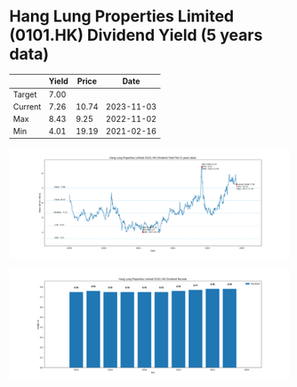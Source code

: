 # Hang Lung Properties Limited (0101.HK) Dividend Yield (5 years data)

|     | Yield   | Price | Date       |
|-----|---------|-------|------------|
| Target | 7.00 |  |  |
| Current | 7.26 | 10.74  | 2023-11-03 |
| Max | 8.43 | 9.25  | 2022-11-02 |
| Min | 4.01 | 19.19  | 2021-02-16 |

![Plot of Dividend Yield for Hang Lung Properties Limited (0101.HK)](0101_div_5.png)

![Plot of Annual Dividend Per Unit for Hang Lung Properties Limited (0101.HK)](0101_yearly_dpu.png)
